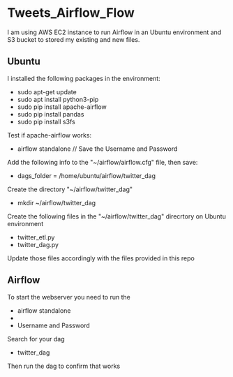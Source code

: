 # Tweets_Airflow_Flow

I am using AWS EC2 instance to run Airflow in an Ubuntu environment and S3 bucket to stored my existing and new files.

## Ubuntu
I installed the following packages in the environment:
- sudo apt-get update
- sudo apt install python3-pip
- sudo pip install apache-airflow
- sudo pip install pandas
- sudo pip install s3fs

Test if apache-airflow works:
- airflow standalone        // Save the Username and Password 

Add the following info to the "~/airflow/airflow.cfg" file, then save:
- dags_folder = /home/ubuntu/airflow/twitter_dag

Create the directory "~/airflow/twitter_dag"
- mkdir ~/airflow/twitter_dag

Create the following files in the "~/airflow/twitter_dag" direcrtory on Ubuntu environment
- twitter_etl.py
- twitter_dag.py

Update those files accordingly with the files provided in this repo

## Airflow
To start the webserver you need to run the
- airflow standalone 
- [AWS public IP]:8080
- Username and Password

Search for your dag
- twitter_dag

Then run the dag to confirm that works